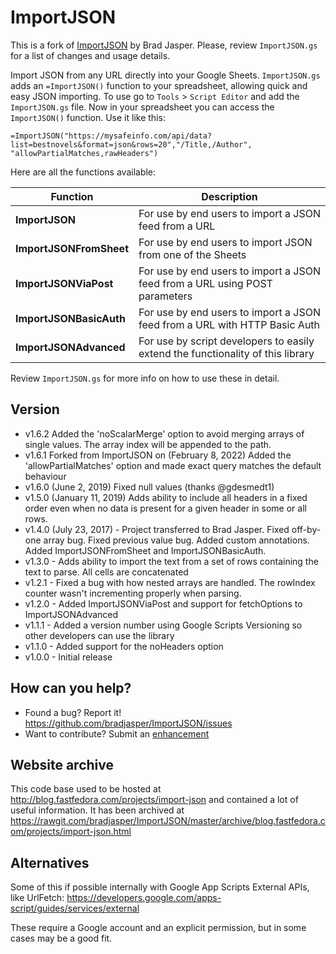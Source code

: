 # ImportJSON

This is a fork of <a href="https://github.com/bradjasper/ImportJSON">ImportJSON</a> by Brad Jasper.
Please, review `ImportJSON.gs` for a list of changes and usage details.

Import JSON from any URL directly into your Google Sheets. `ImportJSON.gs` adds an `=ImportJSON()` function to your spreadsheet, allowing quick and easy JSON importing. To use go to `Tools` > `Script Editor` and add the `ImportJSON.gs` file. Now in your spreadsheet you can access the `ImportJSON()` function. Use it like this:

    =ImportJSON("https://mysafeinfo.com/api/data?list=bestnovels&format=json&rows=20","/Title,/Author", "allowPartialMatches,rawHeaders")

Here are all the functions available:

| Function                |  Description                                                                      |
|-------------------------|-----------------------------------------------------------------------------------|
| **ImportJSON**          | For use by end users to import a JSON feed from a URL                             |
| **ImportJSONFromSheet** | For use by end users to import JSON from one of the Sheets                        |
| **ImportJSONViaPost**   | For use by end users to import a JSON feed from a URL using POST parameters       |
| **ImportJSONBasicAuth** | For use by end users to import a JSON feed from a URL with HTTP Basic Auth        |
| **ImportJSONAdvanced**  | For use by script developers to easily extend the functionality of this library   |

Review `ImportJSON.gs` for more info on how to use these in detail.

## Version
- v1.6.2  Added the 'noScalarMerge' option to avoid merging arrays of single values. The array index will be appended to the path.
- v1.6.1  Forked from ImportJSON on (February 8, 2022) Added the 'allowPartialMatches' option and made exact query matches the default behaviour
- v1.6.0 (June 2, 2019) Fixed null values (thanks @gdesmedt1)
- v1.5.0 (January 11, 2019) Adds ability to include all headers in a fixed order even when no data is present for a given header in some or all rows.
- v1.4.0 (July 23, 2017) - Project transferred to Brad Jasper. Fixed off-by-one array bug. Fixed previous value bug. Added custom annotations. Added ImportJSONFromSheet and ImportJSONBasicAuth.
- v1.3.0 - Adds ability to import the text from a set of rows containing the text to parse. All cells are concatenated
- v1.2.1 - Fixed a bug with how nested arrays are handled. The rowIndex counter wasn't incrementing properly when parsing.
- v1.2.0 - Added ImportJSONViaPost and support for fetchOptions to ImportJSONAdvanced
- v1.1.1 - Added a version number using Google Scripts Versioning so other developers can use the library
- v1.1.0 - Added support for the noHeaders option
- v1.0.0 - Initial release

## How can you help?
- Found a bug? Report it! https://github.com/bradjasper/ImportJSON/issues
- Want to contribute? Submit an <a href="https://github.com/bradjasper/ImportJSON/issues?q=is%3Aissue+is%3Aopen+label%3Aenhancement">enhancement</a>

## Website archive
This code base used to be hosted at http://blog.fastfedora.com/projects/import-json and contained a lot of useful information. It has been archived at https://rawgit.com/bradjasper/ImportJSON/master/archive/blog.fastfedora.com/projects/import-json.html

## Alternatives
Some of this if possible internally with Google App Scripts External APIs, like UrlFetch: https://developers.google.com/apps-script/guides/services/external

These require a Google account and an explicit permission, but in some cases may be a good fit.

